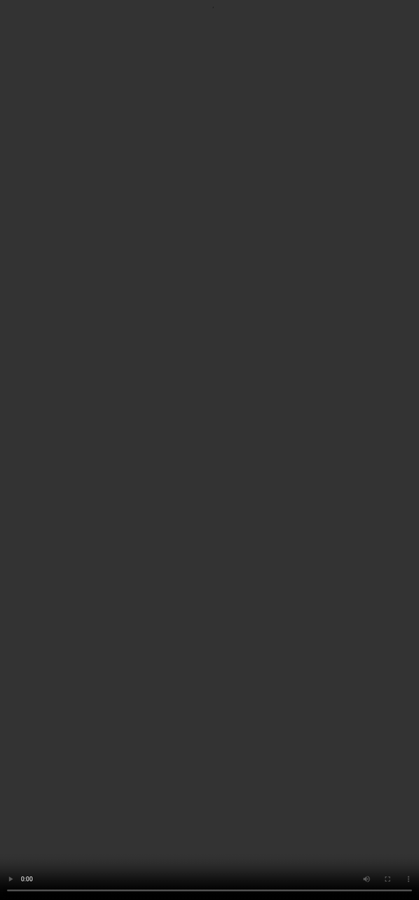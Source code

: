 # Writing Accurate SQL Queries

<video src="${PRIVATE_VIDEO_INTRO_1}" frameborder="0" allowfullscreen style="position: absolute; top: 0; left: 0; width: 100%; height: 100%; border: none; object-fit: cover;" controls="" controlslist="nodownload nofullscreen" style="width: 100%" />

Now that you’ve crafted your questions, it's time to generate the SQL queries that will extract the relevant information. Writing good SQL queries involves more than just translating the question into SQL—it requires attention to detail and a methodical approach. Let’s break down the key steps to writing quality queries.

## 1. Extract Key Instructions from the NLQ

The first and most important step in writing a SQL query is identifying the critical details from the natural language question (NLQ). This is where many people struggle—they miss important elements that lead to irrelevant or incomplete queries. Make sure to mark all the essential instructions that the NLQ is asking for, so nothing is overlooked.

## 2. Use Meaningful Aliases and CTEs

To improve query readability and maintainability, it’s advisable to use meaningful aliases for tables and columns. Additionally, use Common Table Expressions (CTEs) wherever needed to break down complex logic into simpler, reusable steps.

## 3. Return at Least One Row

An effective query should return at least one row in its output. If your query returns no data, check your logic and ensure that all conditions are correct and aligned with the NLQ.

## 4. SQL Quality Checklist

To ensure the query meets quality standards, follow this checklist:

:::tip
* **SQL follows NLQ accurately:**
  The query should correctly reflect the natural language question, addressing all its requirements.
* **Logical correctness:**
  Ensure the SQL is logically sound and flows in a structured manner that makes sense.
* **Avoid unnecessary columns:**
  Only include the columns needed for the specific question. Extra columns can clutter results and slow down execution.
* **Include all necessary columns:**
  Make sure every column needed by the NLQ is present in the SELECT statement.
* **Use relevant aliases:**
  All columns in the final SELECT statement should have clear and meaningful aliases to improve readability.
* **Correct use of aggregate functions:**
  Ensure that aggregate functions such as SUM(), AVG(), COUNT(), etc., are used correctly according to the NLQ's requirements.
* **Joins are accurate:**
  Verify that the joins are based on the correct keys and match the corresponding tables. Avoid using joins that are not required.
* **Group by keys, not names:**
  When using GROUP BY, make sure to group by key columns, not names, unless specifically required by the NLQ.
* **Use ORDER BY sparingly:**
  Only use ORDER BY when explicitly requested by the NLQ or if needed to filter top results.
* **Correct sorting order:**
  Ensure the ASC (ascending) or DESC (descending) order aligns with the requirements of the NLQ.
:::

<span style="color:#364BC9">Take a short quiz below and test your current understanding of Text-To-SQL:</span>

<div style="text-align: left;">
  <a
    href="https://assessment.soulhq.ai/?id=NjdkOTgwMzQyMGE2MWY1ZDI5NTlmZWE3"
    target="_blank"
    rel="noopener noreferrer"
    style="display: inline-block; padding: 8px 14px; background-color: #364BC9; 
color: white; text-decoration: none; border-radius: 6px; font-size: 14px; 
font-weight: bold; text-align: center; box-shadow: 0px 3px 5px rgba(0, 0, 0, 0.1); 
transition: background-color 0.3s ease;"
  >
    Take the Quiz Here
  </a>
</div>
